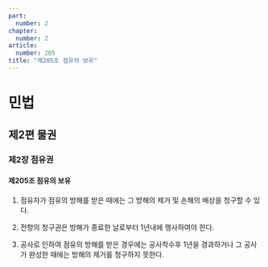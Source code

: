```yaml
---
part:
  number: 2
chapter:
  number: 2
article:
  number: 205
title: "제205조 점유의 보유"
---
```

# 민법

## 제2편 물권

### 제2장 점유권

#### 제205조 점유의 보유

1. 점유자가 점유의 방해를 받은 때에는 그 방해의 제거 및 손해의 배상을 청구할 수 있다.

2. 전항의 청구권은 방해가 종료한 날로부터 1년내에 행사하여야 한다.

3. 공사로 인하여 점유의 방해를 받은 경우에는 공사착수후 1년을 경과하거나 그 공사가 완성한 때에는 방해의 제거를 청구하지 못한다.
